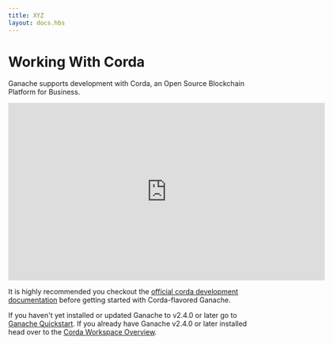 ```yaml
---
title: XYZ
layout: docs.hbs
---
```

# Working With Corda
Ganache supports development with Corda, an Open Source Blockchain Platform for Business.

<iframe src="https://player.vimeo.com/video/205410473" width="640" height="360" frameborder="0" webkitallowfullscreen="true" mozallowfullscreen="true" allowfullscreen=""></iframe>

It is highly recommended you checkout the <a href="https://docs.corda.net/docs/corda-os/4.4.html" rel="noopener nofollow" target="_blank">official corda development documentation</a> before getting started with Corda-flavored Ganache.

If you haven't yet installed or updated Ganache to v2.4.0 or later go to [Ganache Quickstart](/docs/ganache/quickstart). If you already have Ganache v2.4.0 or later installed head over to the [Corda Workspace Overview](./workspace-overview).
